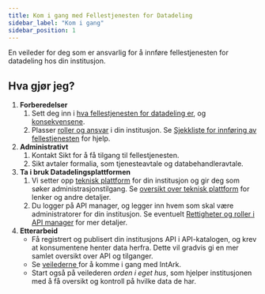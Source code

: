 ```yaml
---
title: Kom i gang med Fellestjenesten for Datadeling
sidebar_label: "Kom i gang"
sidebar_position: 1
---
```


En veileder for deg som er ansvarlig for å innføre fellestjenesten for
datadeling hos din institusjon.

## Hva gjør jeg?

1. **Forberedelser**
   1. Sett deg inn i [hva fellestjenesten for datadeling er](https://www.uninett.no/Intark), og [konsekvensene](/docs/datadeling/om/konsekvenser.md).
   2. Plasser [roller og ansvar](/docs/datadeling/om/roller.md) i din
      institusjon. Se [Sjekkliste for innføring av
      fellestjenesten](/docs/datadeling/veiledere/innforing) for
      hjelp.
2. **Administrativt**
   1. Kontakt Sikt for å få tilgang til fellestjenesten.
   2. Sikt avtaler formalia, som tjenesteavtale og databehandleravtale.
3. **Ta i bruk Datadelingsplattformen**
   1. Vi setter opp [teknisk plattform](/docs/datadeling/teknisk-plattform)
      for din institusjon og gir deg som søker administrasjonstilgang. Se
      [oversikt over teknisk plattform](/docs/datadeling/teknisk-plattform/oversikt) for lenker og
      andre detaljer.
   2. Du logger på API manager, og legger inn hvem som skal være
      administratorer for din institusjon. Se eventuelt
      [Rettigheter og roller i API manager](/docs/datadeling/veiledere/api-manager/rettigheter-og-roller-i-api-manager)
      for mer detaljer.
4. **Etterarbeid**
   - Få registrert og publisert din institusjons API i API-katalogen, og krev
     at konsumentene henter data herfra. Dette vil gradvis gi en mer samlet
     oversikt over API og tilganger.
   - Se [veilederne ](/docs/datadeling/veiledere) for å komme i gang med IntArk.
   - Start også på veilederen _orden i eget hus_, som hjelper institusjonen
     med å få oversikt og kontroll på hvilke data de har.
